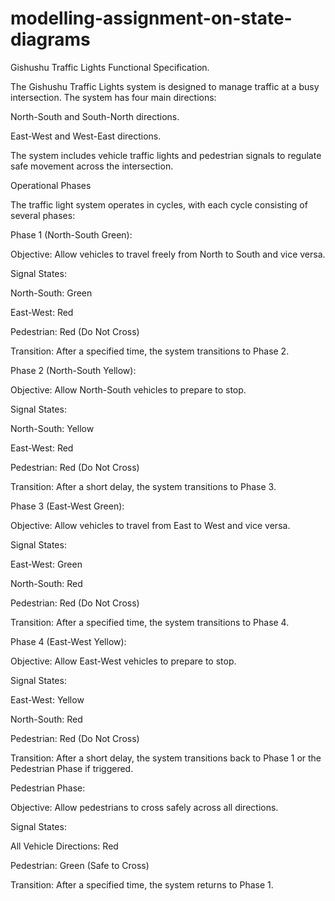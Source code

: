 # modelling-assignment-on-state-diagrams

Gishushu Traffic Lights Functional Specification.

The Gishushu Traffic Lights system is designed to manage traffic at a busy intersection. The system has four main directions:

North-South and South-North directions.

East-West and West-East directions.

The system includes vehicle traffic lights and pedestrian signals to regulate safe movement across the intersection.

Operational Phases

The traffic light system operates in cycles, with each cycle consisting of several phases:

Phase 1 (North-South Green):

Objective: Allow vehicles to travel freely from North to South and vice versa.

Signal States:

North-South: Green

East-West: Red

Pedestrian: Red (Do Not Cross)

Transition: After a specified time, the system transitions to Phase 2.

Phase 2 (North-South Yellow):

Objective: Allow North-South vehicles to prepare to stop.

Signal States:

North-South: Yellow

East-West: Red

Pedestrian: Red (Do Not Cross)

Transition: After a short delay, the system transitions to Phase 3.

Phase 3 (East-West Green):

Objective: Allow vehicles to travel from East to West and vice versa.

Signal States:

East-West: Green

North-South: Red

Pedestrian: Red (Do Not Cross)

Transition: After a specified time, the system transitions to Phase 4.

Phase 4 (East-West Yellow):

Objective: Allow East-West vehicles to prepare to stop.

Signal States:

East-West: Yellow

North-South: Red

Pedestrian: Red (Do Not Cross)

Transition: After a short delay, the system transitions back to Phase 1 or the Pedestrian Phase if triggered.

Pedestrian Phase:

Objective: Allow pedestrians to cross safely across all directions.

Signal States:

All Vehicle Directions: Red

Pedestrian: Green (Safe to Cross)

Transition: After a specified time, the system returns to Phase 1.
